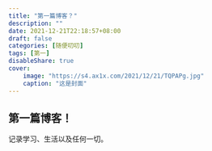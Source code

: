 ```yaml
---
title: "第一篇博客？"
description: ""
date: 2021-12-21T22:18:57+08:00
draft: false
categories: [随便叨叨]
tags: [第一]
disableShare: true
cover:
    image: "https://s4.ax1x.com/2021/12/21/TQPAPg.jpg"
    caption: "这是封面"
---
```


## 第一篇博客！

记录学习、生活以及任何一切。